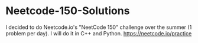 # Neetcode-150-Solutions
I decided to do Neetcode.io's "NeetCode 150" challenge over the summer (1 problem per day). I will do it in C++ and Python.
https://neetcode.io/practice
